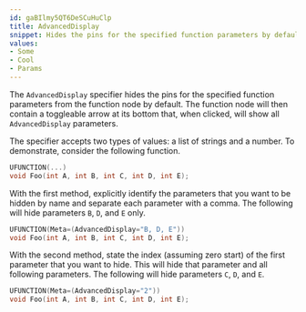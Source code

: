 ```yaml
---
id: gaBIlmy5QT6DeSCuHuClp
title: AdvancedDisplay
snippet: Hides the pins for the specified function parameters by default, allowing the developer to access by expanding UI manually.
values:
- Some
- Cool
- Params
---
```

The `AdvancedDisplay` specifier hides the pins for the specified function parameters from the function node by default. The function node will then contain a toggleable arrow at its bottom that, when clicked, will show all `AdvancedDisplay` parameters.

The specifier accepts two types of values: a list of strings and a number. To demonstrate, consider the following function.

```cpp
UFUNCTION(...)
void Foo(int A, int B, int C, int D, int E);
```

With the first method, explicitly identify the parameters that you want to be hidden by name and separate each parameter with a comma. The following will hide parameters `B`, `D`, and `E` only.

```cpp
UFUNCTION(Meta=(AdvancedDisplay="B, D, E"))
void Foo(int A, int B, int C, int D, int E);
```

With the second method, state the index (assuming zero start) of the first parameter that you want to hide. This will hide that parameter and all following parameters. The following will hide parameters `C`, `D`, and `E`.

```cpp
UFUNCTION(Meta=(AdvancedDisplay="2"))
void Foo(int A, int B, int C, int D, int E);
```
